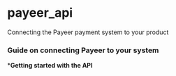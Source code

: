 # payeer_api
Connecting the Payeer payment system to your product

<h3>Guide on connecting Payeer to your system</h3>


*__Getting started with the API__
